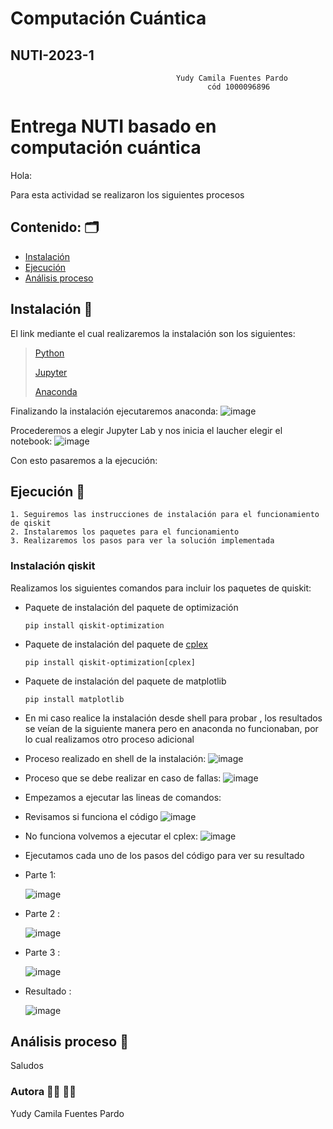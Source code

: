 # Computación Cuántica


## NUTI-2023-1
	  								     Yudy Camila Fuentes Pardo
										    	cód 1000096896

# Entrega NUTI basado en computación cuántica 


Hola: 

Para esta actividad se realizaron los siguientes procesos

## Contenido: 🗂️ 

* [Instalación](#Instalacion)
* [Ejecución](#Ejecucion)
* [Análisis proceso](#proceso)

<a name="Instalacion"></a>
## Instalación 🧰
El link mediante el cual realizaremos la instalación son los siguientes:

>
> [Python](https://www.python.org/downloads/) 
>
> [Jupyter](https://jupyter.org/install) 
> 
> [Anaconda](https://www.anaconda.com/)

Finalizando la instalación ejecutaremos anaconda: 
      ![image](https://user-images.githubusercontent.com/26396833/226739760-01c637e9-a12c-4a13-b4b4-abe66be68e16.png)

Procederemos a elegir Jupyter Lab y nos inicia el laucher elegir el notebook: 
      ![image](https://user-images.githubusercontent.com/26396833/226740258-944f9782-8f8d-4975-a8f5-6786490b3f67.png)

Con  esto pasaremos a la ejecución: 

<a name="Ejecucion"></a>
## Ejecución 📍 

	1. Seguiremos las instrucciones de instalación para el funcionamiento de qiskit
	2. Instalaremos los paquetes para el funcionamiento 
	3. Realizaremos los pasos para ver la solución implementada 
	
### Instalación qiskit 
Realizamos los siguientes comandos para incluir los paquetes de quiskit: 
  * Paquete de instalación del paquete de optimización
    ```
    pip install qiskit-optimization
    ```
  * Paquete de instalación del paquete de [cplex](#cplex)
    ```
    pip install qiskit-optimization[cplex]
    ```
  * Paquete de instalación del paquete de matplotlib
    ```
    pip install matplotlib
    ```
  * En mi caso realice la instalación desde shell para probar , los resultados se veían de la siguiente manera pero en anaconda no funcionaban, por lo cual realizamos otro proceso adicional
  * Proceso realizado en shell de la instalación: ![image](https://user-images.githubusercontent.com/26396833/226746718-1d079134-c5bc-4450-adf5-0efb2c843078.png)
  * Proceso que se debe realizar en caso de fallas: ![image](https://user-images.githubusercontent.com/26396833/226747130-2e2a7e15-fa14-45ac-a3b3-17242a1b6416.png)
  * Empezamos a ejecutar las lineas de comandos: 
  * Revisamos si funciona el código ![image](https://user-images.githubusercontent.com/26396833/226747630-58a25752-d780-40f9-a221-6956027df651.png)
  * No funciona volvemos a ejecutar el cplex: ![image](https://user-images.githubusercontent.com/26396833/226748080-32f8fd44-197a-4fc9-ab18-4bc398616fd1.png)
  * Ejecutamos cada uno de los pasos del código para ver su resultado 
  * Parte 1: 
    
    ![image](https://user-images.githubusercontent.com/26396833/226748325-f8260356-052f-4060-83cd-173714d9faf7.png)
  * Parte 2 : 
    
    ![image](https://user-images.githubusercontent.com/26396833/226748447-e51950ad-9052-4815-a187-4d9cec28dcb4.png)
  * Parte 3 : 
  
    ![image](https://user-images.githubusercontent.com/26396833/226748619-d523d13e-a014-4a12-acf8-8a7f9688893d.png)
  * Resultado : 
  
    ![image](https://user-images.githubusercontent.com/26396833/226748711-625d75e6-a87d-4feb-898e-c1e8ad1a6a56.png)






 

<a name="proceso"></a>
## Análisis proceso 🔎 

<a name="cplex"></a>
Saludos 


### Autora  👩‍🎓 👩‍💻
  Yudy Camila Fuentes Pardo
